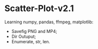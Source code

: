 # Scatter-Plot-v2.1

Learning numpy, pandas, ffmpeg, matplotlib:

- Savefig PNG and MP4;
- Dir Outuput;
- Enumerate, str, len.
